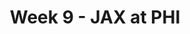 ---
layout: game
title: Week 9 - JAX at PHI
season: 2024
game_id: 2024_09_JAX_PHI
away_team: JAX
home_team: PHI
---